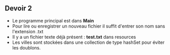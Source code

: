 
## Devoir 2
-   Le programme principal est dans **Main**    
-   Pour lire ou enregistrer un nouveau fichier il suffit d'entrer son nom sans l'extension .txt
-   Il y a un fichier texte déjà présent : **test.txt**  dans resources
-   Les villes sont stockées dans une collection de type hashSet pour éviter les doublons.


